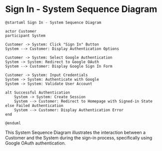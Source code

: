 # Sign In - System Sequence Diagram

```plantuml
@startuml Sign In - System Sequence Diagram

actor Customer
participant System

Customer -> System: Click "Sign In" Button
System --> Customer: Display Authentication Options

Customer -> System: Select Google Authentication
System -> System: Redirect to Google OAuth
System --> Customer: Display Google Sign In Form

Customer -> System: Input Credentials
System -> System: Authenticate with Google
System -> System: Validate User Account

alt Successful Authentication
    System -> System: Create Session
    System --> Customer: Redirect to Homepage with Signed-in State
else Failed Authentication
    System --> Customer: Display Authentication Error
end

@enduml
```

This System Sequence Diagram illustrates the interaction between a Customer and the System during the sign-in process, specifically using Google OAuth authentication.
